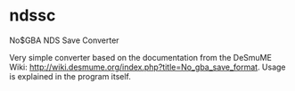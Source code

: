 # ndssc
No$GBA NDS Save Converter

Very simple converter based on the documentation from the DeSmuME Wiki: http://wiki.desmume.org/index.php?title=No_gba_save_format. Usage is explained in the program itself.

